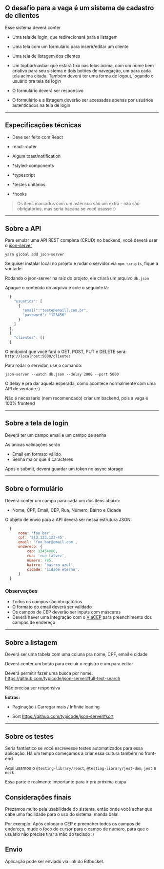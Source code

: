 ## **O desafio para a vaga é um sistema de cadastro de clientes**

Esse sistema deverá conter

- Uma tela de login, que redirecionará para a listagem

- Uma tela com um formulário para inserir/editar um cliente

- Uma tela de listagem dos clientes

- Um topbar/navbar que estará fixo nas telas acima, com um nome bem criativo para seu sistema e dois botões de navegação, um para cada tela acima citada. Também deverá ter uma forma de logout, jogando o usuário pra tela de login

- O formulário deverá ser responsivo

- O formulário e a listagem deverão ser acessadas apenas por usuários autenticados na tela de login
  
---

## Especificações técnicas

- Deve ser feito com React

- react-router

- Algum toast/notification

- *styled-components

- *typescript

- *testes unitários

- *hooks

> Os itens marcados com um asterísco são um extra - não são obrigatórios, mas seria bacana se você usasse :)

---

## Sobre a API

Para emular uma API REST completa (CRUD) no backend, você deverá usar o [json-server](https://github.com/typicode/json-server)

`yarn global add json-server`

Se quiser instalar local no projeto e rodar o servidor via `npm scripts`, fique a vontade

Rodando o json-server na raíz do projeto, ele criará um arquivo `db.json`

Apague o conteúdo do arquivo e cole o seguinte lá:

```js
  {
    "usuarios": [
      {
        "email":"teste@emaill.com.br",
        "password": "123456"
      }
    ]
  },
  {
    "clientes": []
  }
```

O endpoint que você fará o GET, POST, PUT e DELETE será: `http://localhost:5000/clientes`

Para rodar o servidor, use o comando:

`json-server --watch db.json --delay 2000 --port 5000`

O delay é pra dar aquela esperada, como acontece normalmente com uma API de verdade :)

Não é necessário (nem recomendado) criar um backend, pois a vaga é 100% frontend

---

## Sobre a tela de login

Deverá ter um campo email e um campo de senha

As únicas validações serão

- Email em formato válido
- Senha maior que 4 caracteres

Após o submit, deverá guardar um token no async storage

---

## Sobre o formulário

Deverá conter um campo para cada um dos itens abaixo:

- Nome, CPF, Email, CEP, Rua, Número, Bairro e Cidade

O objeto de envio para a API deverá ser nessa estrutura JSON:

```js
  {
      nome: 'foo bar',
      cpf: '213.123.123-45',
      email: 'foo_bar@email.com',
      endereco: {
          cep: 13454000,
          rua: 'rua talvez',
          numero: 785,
          bairro: 'bairro azul',
          cidade: 'cidade eterna',
      }
  }
```

### Observações

- Todos os campos são obrigatórios
- O formato do email deverá ser validado
- Os campos de CEP deverão ser Inputs com máscaras
- Deverá haver uma integração com o [ViaCEP](https://viacep.com.br/) para preenchimento dos campos de endereço

---

## Sobre a listagem

Deverá ser uma tabela com uma coluna pra nome, CPF, email e cidade

Deverá conter um botão para excluir o registro e um para editar

Deverá permitir fazer uma busca por nome: <https://github.com/typicode/json-server#full-text-search>

Não precisa ser responsiva

**Extras:**

- Paginação / Carregar mais / Infinite loading

- Sort <https://github.com/typicode/json-server#sort>

---

## Sobre os testes

Seria fantástico se você escrevesse testes automatizados para essa aplicação. Há um tempo começamos a criar essa cultura também no front-end

Aqui usamos o `@testing-library/react`, `@testing-library/jest-dom`, `jest` e `nock`

Essa parte é realmente importante para ir pra próxima etapa

## Considerações finais

Prezamos muito pela usabilidade do sistema, então onde você achar que cabe uma facilidade para o uso do sistema, manda bala!

Por exemplo: Após colocar o CEP e preencher todos os campos de endereço, mude o foco do cursor para o campo de número, para que o usuário não precise tirar a mão do teclado :)

## Envio

Aplicação pode ser enviado via link do Bitbucket.
